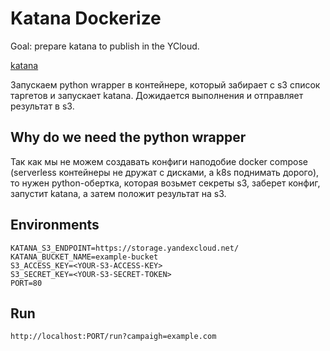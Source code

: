 # Katana Dockerize

Goal: prepare katana to publish in the YCloud.

[katana](https://github.com/projectdiscovery/katana)

Запускаем python wrapper в контейнере, который забирает с s3 список таргетов и запускает katana. Дожидается выполнения и отправляет результат в s3.

## Why do we need the python wrapper

Так как мы не можем создавать конфиги наподобие docker compose (serverless контейнеры не дружат с дисками, а k8s поднимать дорого), то нужен python-обертка, которая возьмет секреты s3, заберет конфиг, запустит katana, а затем положит результат на s3.

## Environments

```dotenv
KATANA_S3_ENDPOINT=https://storage.yandexcloud.net/
KATANA_BUCKET_NAME=example-bucket
S3_ACCESS_KEY=<YOUR-S3-ACCESS-KEY>
S3_SECRET_KEY=<YOUR-S3-SECRET-TOKEN>
PORT=80
```

## Run

```
http://localhost:PORT/run?campaigh=example.com
```